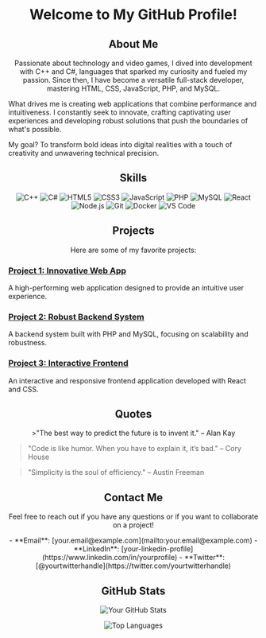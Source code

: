 <h1 align="center">Welcome to My GitHub Profile!</h1>

<h2 align="center">About Me</h2>
<p align="center">
Passionate about technology and video games, I dived into development with C++ and C#, languages that sparked my curiosity and fueled my passion. Since then, I have become a versatile full-stack developer, mastering HTML, CSS, JavaScript, PHP, and MySQL.

What drives me is creating web applications that combine performance and intuitiveness. I constantly seek to innovate, crafting captivating user experiences and developing robust solutions that push the boundaries of what's possible.

My goal? To transform bold ideas into digital realities with a touch of creativity and unwavering technical precision.
</p>

<h2 align="center">Skills</h2>
<p align="center">
  <img src="https://skillicons.dev/icons?i=cpp" alt="C++" />
  <img src="https://skillicons.dev/icons?i=cs" alt="C#" />
  <img src="https://skillicons.dev/icons?i=html" alt="HTML5" />
  <img src="https://skillicons.dev/icons?i=css" alt="CSS3" />
  <img src="https://skillicons.dev/icons?i=js" alt="JavaScript" />
  <img src="https://skillicons.dev/icons?i=php" alt="PHP" />
  <img src="https://skillicons.dev/icons?i=mysql" alt="MySQL" />
  <img src="https://skillicons.dev/icons?i=react" alt="React" />
  <img src="https://skillicons.dev/icons?i=nodejs" alt="Node.js" />
  <img src="https://skillicons.dev/icons?i=git" alt="Git" />
  <img src="https://skillicons.dev/icons?i=docker" alt="Docker" />
  <img src="https://skillicons.dev/icons?i=vscode" alt="VS Code" />
</p>

<h2 align="center">Projects</h2>
<p align="center">Here are some of my favorite projects:</p>

### [Project 1: Innovative Web App](https://github.com/yourusername/project1)
A high-performing web application designed to provide an intuitive user experience.

### [Project 2: Robust Backend System](https://github.com/yourusername/project2)
A backend system built with PHP and MySQL, focusing on scalability and robustness.

### [Project 3: Interactive Frontend](https://github.com/yourusername/project3)
An interactive and responsive frontend application developed with React and CSS.

<h2 align="center">Quotes</h2>
<p align="center">
>"The best way to predict the future is to invent it." – Alan Kay

>"Code is like humor. When you have to explain it, it’s bad." – Cory House

>"Simplicity is the soul of efficiency." – Austin Freeman
</p>

<h2 align="center">Contact Me</h2>
<p align="center">Feel free to reach out if you have any questions or if you want to collaborate on a project!</p>

<p align="center">
- **Email**: [your.email@example.com](mailto:your.email@example.com)
- **LinkedIn**: [your-linkedin-profile](https://www.linkedin.com/in/yourprofile)
- **Twitter**: [@yourtwitterhandle](https://twitter.com/yourtwitterhandle)
</p>

<h2 align="center">GitHub Stats</h2>
<p align="center">
  <img src="https://github-readme-stats.vercel.app/api?username=yourusername&show_icons=true&theme=dark" alt="Your GitHub Stats" />
</p>
<p align="center">
  <img src="https://github-readme-stats.vercel.app/api/top-langs/?username=yourusername&layout=compact&theme=dark" alt="Top Languages" />
</p>
